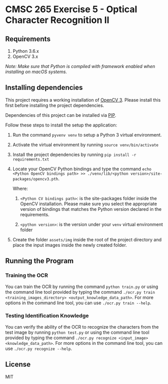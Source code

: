 # CMSC 265 Exercise 5 - Optical Character Recognition II

## Requirements

1. Python 3.6.x
2. OpenCV 3.x

_Note: Make sure that Python is compiled with framework enabled when installing on macOS systems._

## Installing dependencies

This project requires a working installation of [OpenCV 3](http://opencv.org/). Please install this first before installing
the project dependencies.

Dependencies of this project can be installed via [PIP](https://pypi.python.org/pypi/pip).

Follow these steps to install the setup the application:

1. Run the command `pyvenv venv` to setup a Python 3 virtual environment.
2. Activate the virtual environment by running `source venv/bin/activate`
3. Install the project dependencies by running `pip install -r requirements.txt`
4. Locate your OpenCV Python bindings and type the command `echo <Python OpenCV bindings path> >> ./venv/lib/<python version>/site-packages/opencv3.pth`.

    Where:

    1. `<Python CV bindings path>`: is the site-packages folder inside the OpenCV installation.
    Please make sure you select the appropriate version of bindings that matches the Python version declared in the requirements.

    2. `<python version>`: is the version under your `venv` virtual environment folder

5. Create the folder `assets/img` inside the root of the project directory and place the input images inside the newly created folder.

## Running the Program

### Training the OCR

You can train the OCR by running the command `python train.py` or using the command line tool provided by typing the command `./ocr.py train <training_images_directory> <output_knowledge_data_path>`. For more options in the command line tool, you can use `./ocr.py train --help`.

### Testing Identification Knowledge

You can verify the ability of the OCR to recognize the characters from the test image by running `python test.py` or using the command line tool provided by typing the command `./ocr.py recognize <input_image> <knowledge_data_path>`. For more options in the command line tool, you can use `./ocr.py recognize --help`.

## License

MIT


